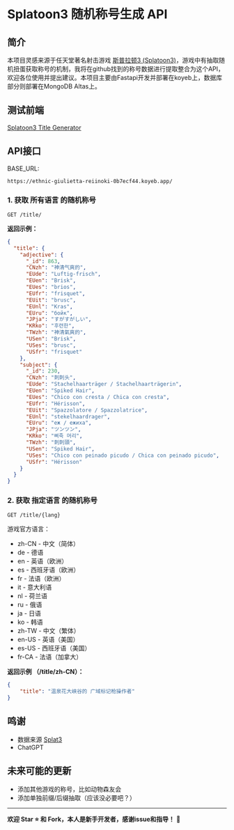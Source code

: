 # Splatoon3 随机称号生成 API

## 简介

本项目灵感来源于任天堂著名射击游戏 [斯普拉顿3 (Splatoon3)](https://www.nintendo.com/hk/switch/av5ja/index.html)，游戏中有抽取随机扭蛋获取称号的机制，我将在github找到的称号数据进行提取整合为这个API，欢迎各位使用并提出建议。本项目主要由Fastapi开发并部署在koyeb上，数据库部分则部署在MongoDB Altas上。

## 测试前端

[Splatoon3 Title Generator](https://reiinoki.pythonanywhere.com/)

## API接口

BASE_URL:
```pyhton
https://ethnic-giulietta-reiinoki-0b7ecf44.koyeb.app/
```

### 1. 获取 **所有语言** 的随机称号

```http
GET /title/
```

**返回示例：**

```json
{
  "title": {
    "adjective": {
      "_id": 863,
      "CNzh": "神清气爽的",
      "EUde": "Luftig-frisch",
      "EUen": "Brisk",
      "EUes": "brios",
      "EUfr": "frisquet",
      "EUit": "brusc",
      "EUnl": "Kras",
      "EUru": "бойк",
      "JPja": "すがすがしい",
      "KRko": "후련한",
      "TWzh": "神清氣爽的",
      "USen": "Brisk",
      "USes": "brusc",
      "USfr": "frisquet"
    },
    "subject": {
      "_id": 230,
      "CNzh": "刺刺头",
      "EUde": "Stachelhaarträger / Stachelhaarträgerin",
      "EUen": "Spiked Hair",
      "EUes": "Chico con cresta / Chica con cresta",
      "EUfr": "Hérisson",
      "EUit": "Spazzolatore / Spazzolatrice",
      "EUnl": "stekelhaardrager",
      "EUru": "еж / ежиха",
      "JPja": "ツンツン",
      "KRko": "삐죽 머리",
      "TWzh": "刺刺頭",
      "USen": "Spiked Hair",
      "USes": "Chico con peinado picudo / Chica con peinado picudo",
      "USfr": "Hérisson"
    }
  }
}
```

### 2. 获取 **指定语言** 的随机称号

```http
GET /title/{lang}
```

游戏官方语言：

- zh-CN - 中文（简体）
- de - 德语
- en - 英语（欧洲）
- es - 西班牙语（欧洲）
- fr - 法语（欧洲）
- it - 意大利语
- nl - 荷兰语
- ru - 俄语
- ja - 日语
- ko - 韩语
- zh-TW - 中文（繁体）
- en-US - 英语（美国）
- es-US - 西班牙语（美国）
- fr-CA - 法语（加拿大）


**返回示例 （/title/zh-CN）：**

```json
{
    "title": "温泉花大峡谷的 广域标记枪操作者"
}
```

## 鸣谢

- 数据来源 [Splat3](https://github.com/Leanny/splat3)
- ChatGPT

## 未来可能的更新

- 添加其他游戏的称号，比如动物森友会
- 添加单独前缀/后缀抽取（应该没必要吧？）

---

**欢迎 Star ⭐ 和 Fork，本人是新手开发者，感谢issue和指导！** 🎉
